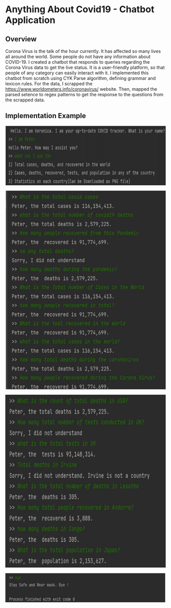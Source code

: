# Anything About Covid19 - Chatbot Application

## Overview
Corona Virus is the talk of the hour currently. It has affected so many lives all 
around the world. Some people do not have any information about COVID-19. I created a chatbot that responds to queries 
regarding the Corona Virus data to get the live status. It is a user-friendly platform, so that people of any category can easily interact with it.
I implemented this chatbot from scratch using CYK Parse algorithm, defining grammar and lexicon rules. For the data, I scrapped the https://www.worldometers.info/coronavirus/ website. Then, mapped the parsed setence to regex patterns to get the response to the questions from the scrapped data.


## Implementation Example
![](images/Intro.JPG)

![](images/TotalInfo.JPG)

![](images/CountryInfo.JPG)

![](images/greet.JPG)
